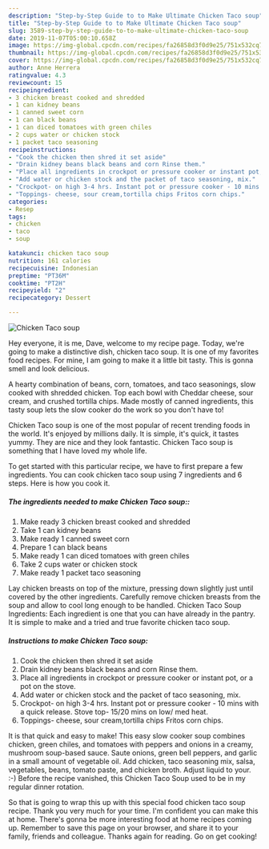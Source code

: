 ```yaml
---
description: "Step-by-Step Guide to to Make Ultimate Chicken Taco soup"
title: "Step-by-Step Guide to to Make Ultimate Chicken Taco soup"
slug: 3589-step-by-step-guide-to-to-make-ultimate-chicken-taco-soup
date: 2019-11-07T05:00:10.658Z
image: https://img-global.cpcdn.com/recipes/fa26858d3f0d9e25/751x532cq70/chicken-taco-soup-recipe-main-photo.jpg
thumbnail: https://img-global.cpcdn.com/recipes/fa26858d3f0d9e25/751x532cq70/chicken-taco-soup-recipe-main-photo.jpg
cover: https://img-global.cpcdn.com/recipes/fa26858d3f0d9e25/751x532cq70/chicken-taco-soup-recipe-main-photo.jpg
author: Anne Herrera
ratingvalue: 4.3
reviewcount: 15
recipeingredient:
- 3 chicken breast cooked and shredded
- 1 can kidney beans
- 1 canned sweet corn
- 1 can black beans
- 1 can diced tomatoes with green chiles
- 2 cups water or chicken stock
- 1 packet taco seasoning
recipeinstructions:
- "Cook the chicken then shred it set aside"
- "Drain kidney beans black beans and corn Rinse them."
- "Place all ingredients in crockpot or pressure cooker or instant pot, or a pot on the stove."
- "Add water or chicken stock and the packet of taco seasoning, mix."
- "Crockpot- on high 3-4 hrs. Instant pot or pressure cooker - 10 mins with a quick release. Stove top- 15/20 mins on low/ med heat."
- "Toppings- cheese, sour cream,tortilla chips Fritos corn chips."
categories:
- Resep
tags:
- chicken
- taco
- soup

katakunci: chicken taco soup
nutrition: 161 calories
recipecuisine: Indonesian
preptime: "PT36M"
cooktime: "PT2H"
recipeyield: "2"
recipecategory: Dessert

---
```



![Chicken Taco soup](https://img-global.cpcdn.com/recipes/fa26858d3f0d9e25/751x532cq70/chicken-taco-soup-recipe-main-photo.jpg)

Hey everyone, it is me, Dave, welcome to my recipe page. Today, we're going to make a distinctive dish, chicken taco soup. It is one of my favorites food recipes. For mine, I am going to make it a little bit tasty. This is gonna smell and look delicious.

A hearty combination of beans, corn, tomatoes, and taco seasonings, slow cooked with shredded chicken. Top each bowl with Cheddar cheese, sour cream, and crushed tortilla chips. Made mostly of canned ingredients, this tasty soup lets the slow cooker do the work so you don&#39;t have to!

Chicken Taco soup is one of the most popular of recent trending foods in the world. It's enjoyed by millions daily. It is simple, it's quick, it tastes yummy. They are nice and they look fantastic. Chicken Taco soup is something that I have loved my whole life.


To get started with this particular recipe, we have to first prepare a few ingredients. You can cook chicken taco soup using 7 ingredients and 6 steps. Here is how you cook it.

##### The ingredients needed to make Chicken Taco soup::

1. Make ready 3 chicken breast cooked and shredded
1. Take 1 can kidney beans
1. Make ready 1 canned sweet corn
1. Prepare 1 can black beans
1. Make ready 1 can diced tomatoes with green chiles
1. Take 2 cups water or chicken stock
1. Make ready 1 packet taco seasoning


Lay chicken breasts on top of the mixture, pressing down slightly just until covered by the other ingredients. Carefully remove chicken breasts from the soup and allow to cool long enough to be handled. Chicken Taco Soup Ingredients: Each ingredient is one that you can have already in the pantry. It is simple to make and a tried and true favorite chicken taco soup. 

##### Instructions to make Chicken Taco soup:

1. Cook the chicken then shred it set aside
1. Drain kidney beans black beans and corn Rinse them.
1. Place all ingredients in crockpot or pressure cooker or instant pot, or a pot on the stove.
1. Add water or chicken stock and the packet of taco seasoning, mix.
1. Crockpot- on high 3-4 hrs. Instant pot or pressure cooker - 10 mins with a quick release. Stove top- 15/20 mins on low/ med heat.
1. Toppings- cheese, sour cream,tortilla chips Fritos corn chips.


It is that quick and easy to make! This easy slow cooker soup combines chicken, green chiles, and tomatoes with peppers and onions in a creamy, mushroom soup-based sauce. Saute onions, green bell peppers, and garlic in a small amount of vegetable oil. Add chicken, taco seasoning mix, salsa, vegetables, beans, tomato paste, and chicken broth. Adjust liquid to your. :-) Before the recipe vanished, this Chicken Taco Soup used to be in my regular dinner rotation. 

So that is going to wrap this up with this special food chicken taco soup recipe. Thank you very much for your time. I'm confident you can make this at home. There's gonna be more interesting food at home recipes coming up. Remember to save this page on your browser, and share it to your family, friends and colleague. Thanks again for reading. Go on get cooking!

